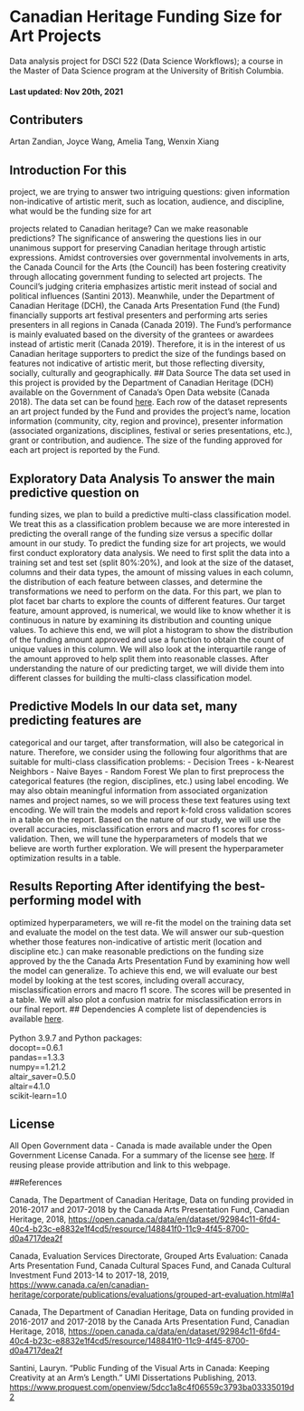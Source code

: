 # Canadian Heritage Funding Size for Art Projects

Data analysis project for DSCI 522 (Data Science Workflows); a course in
the Master of Data Science program at the University of British
Columbia. 

#### Last updated: Nov 20th, 2021 

## Contributers 
Artan Zandian, Joyce Wang, Amelia Tang, Wenxin Xiang 

## Introduction For this
project, we are trying to answer two intriguing questions: given
information non-indicative of artistic merit, such as location,
audience, and discipline, what would be the funding size for art

projects related to Canadian heritage? Can we make reasonable
predictions? The significance of answering the questions lies in our
unanimous support for preserving Canadian heritage through artistic
expressions. Amidst controversies over governmental involvements in
arts, the Canada Council for the Arts (the Council) has been fostering
creativity through allocating government funding to selected art
projects. The Council’s judging criteria emphasizes artistic merit
instead of social and political influences (Santini 2013). Meanwhile,
under the Department of Canadian Heritage (DCH), the Canada Arts
Presentation Fund (the Fund) financially supports art festival
presenters and performing arts series presenters in all regions in
Canada (Canada 2019). The Fund’s performance is mainly evaluated based
on the diversity of the grantees or awardees instead of artistic merit
(Canada 2019). Therefore, it is in the interest of us Canadian heritage
supporters to predict the size of the fundings based on features not
indicative of artistic merit, but those reflecting diversity, socially,
culturally and geographically. ## Data Source The data set used in this
project is provided by the Department of Canadian Heritage (DCH)
available on the Government of Canada’s Open Data website (Canada 2018).
The data set can be found
[here](https://open.canada.ca/data/en/dataset/92984c11-6fd4-40c4-b23c-e8832e1f4cd5).
Each row of the dataset represents an art project funded by the Fund and
provides the project’s name, location information (community, city,
region and province), presenter information (associated organizations,
disciplines, festival or series presentations, etc.), grant or
contribution, and audience. The size of the funding approved for each
art project is reported by the Fund.  

## Exploratory Data Analysis To answer the main predictive question on
funding sizes, we plan to build a predictive multi-class classification
model. We treat this as a classification problem because we are more
interested in predicting the overall range of the funding size versus a
specific dollar amount in our study. To predict the funding size for art
projects, we would first conduct exploratory data analysis. We need to
first split the data into a training set and test set (split 80%:20%),
and look at the size of the dataset, columns and their data types, the
amount of missing values in each column, the distribution of each
feature between classes, and determine the transformations we need to
perform on the data. For this part, we plan to plot facet bar charts to
explore the counts of different features. Our target feature, amount
approved, is numerical, we would like to know whether it is continuous
in nature by examining its distribution and counting unique values. To
achieve this end, we will plot a histogram to show the distribution of
the funding amount approved and use a function to obtain the count of
unique values in this column. We will also look at the interquartile
range of the amount approved to help split them into reasonable classes.
After understanding the nature of our predicting target, we will divide
them into different classes for building the multi-class classification
model.  
## Predictive Models In our data set, many predicting features are
categorical and our target, after transformation, will also be
categorical in nature. Therefore, we consider using the following four
algorithms that are suitable for multi-class classification problems: -
Decision Trees - k-Nearest Neighbors - Naive Bayes - Random Forest We
plan to first preprocess the categorical features (the region,
disciplines, etc.) using label encoding. We may also obtain meaningful
information from associated organization names and project names, so we
will process these text features using text encoding. We will train the
models and report k-fold cross validation scores in a table on the
report. Based on the nature of our study, we will use the overall
accuracies, misclassification errors and macro f1 scores for
cross-validation. Then, we will tune the hyperparameters of models that
we believe are worth further exploration. We will present the
hyperparameter optimization results in a table.  

## Results Reporting After identifying the best-performing model with
optimized hyperparameters, we will re-fit the model on the training data
set and evaluate the model on the test data. We will answer our
sub-question whether those features non-indicative of artistic merit
(location and discipline etc.) can make reasonable predictions on the
funding size approved by the the Canada Arts Presentation Fund by
examining how well the model can generalize. To achieve this end, we
will evaluate our best model by looking at the test scores, including
overall accuracy, misclassification errors and macro f1 score. The
scores will be presented in a table. We will also plot a confusion
matrix for misclassification errors in our final report. ## Dependencies
A complete list of dependencies is available
[here](https://github.com/UBC-MDS/canadian_heritage_funding/blob/main/environment.yaml).
<br> <br>Python 3.9.7 and Python packages: <br>docopt==0.6.1
<br>pandas==1.3.3 <br>numpy==1.21.2 <br>altair\_saver=0.5.0
<br>altair=4.1.0 <br>scikit-learn=1.0 

## License 
All Open Government data - Canada is made available under the Open Government License
Canada. For a summary of the license see
[here](https://github.com/UBC-MDS/canadian_heritage_funding/blob/main/LICENSE.md).
If reusing please provide attribution and link to this webpage. 

##References 

Canada, The Department of Canadian Heritage, Data on funding
provided in 2016-2017 and 2017-2018 by the Canada Arts Presentation
Fund, Canadian Heritage, 2018,
<https://open.canada.ca/data/en/dataset/92984c11-6fd4-40c4-b23c-e8832e1f4cd5/resource/148841f0-11c9-4f45-8700-d0a4717dea2f>

Canada, Evaluation Services Directorate, Grouped Arts Evaluation: Canada
Arts Presentation Fund, Canada Cultural Spaces Fund, and Canada Cultural
Investment Fund 2013-14 to 2017-18, 2019,
<https://www.canada.ca/en/canadian-heritage/corporate/publications/evaluations/grouped-art-evaluation.html#a1>

Canada, The Department of Canadian Heritage, Data on funding provided in
2016-2017 and 2017-2018 by the Canada Arts Presentation Fund, Canadian
Heritage, 2018,
<https://open.canada.ca/data/en/dataset/92984c11-6fd4-40c4-b23c-e8832e1f4cd5/resource/148841f0-11c9-4f45-8700-d0a4717dea2f>

Santini, Lauryn. “Public Funding of the Visual Arts in Canada: Keeping
Creativity at an Arm’s Length.” UMI Dissertations Publishing, 2013.
<https://www.proquest.com/openview/5dcc1a8c4f06559c3793ba03335019d2>
